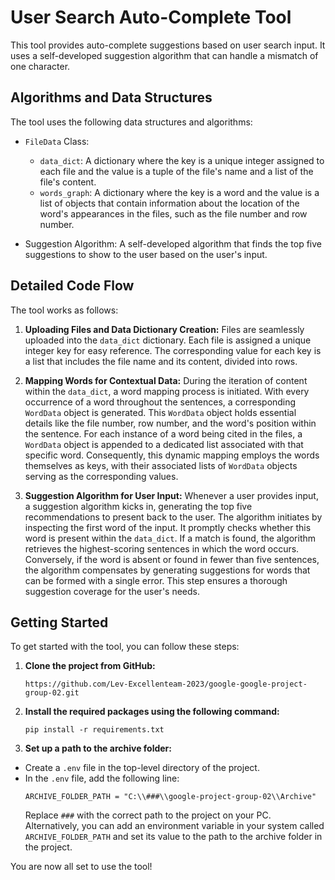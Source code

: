 # User Search Auto-Complete Tool

This tool provides auto-complete suggestions based on user search input. It uses a self-developed suggestion algorithm
that can handle a mismatch of one character.

## Algorithms and Data Structures

The tool uses the following data structures and algorithms:

- `FileData` Class:
    - `data_dict`: A dictionary where the key is a unique integer assigned to each file and the value is a tuple of the
      file's name and a list of the file's content.
    - `words_graph`: A dictionary where the key is a word and the value is a list of objects that contain information
      about the location of the word's appearances in the files, such as the file number and row number.

- Suggestion Algorithm: A self-developed algorithm that finds the top five suggestions to show to the user based on the
  user's input.

## Detailed Code Flow

The tool works as follows:
1. **Uploading Files and Data Dictionary Creation:**
   Files are seamlessly uploaded into the `data_dict` dictionary. Each file is assigned a unique integer key for easy reference. The corresponding value for each key is a list that includes the file name and its content, divided into rows.


2. **Mapping Words for Contextual Data:**
   During the iteration of content within the `data_dict`, a word mapping process is initiated. With every occurrence of a word throughout the sentences, a corresponding `WordData` object is generated. This `WordData` object holds essential details like the file number, row number, and the word's position within the sentence. For each instance of a word being cited in the files, a `WordData` object is appended to a dedicated list associated with that specific word. Consequently, this dynamic mapping employs the words themselves as keys, with their associated lists of `WordData` objects serving as the corresponding values.


3. **Suggestion Algorithm for User Input:**
   Whenever a user provides input, a suggestion algorithm kicks in, generating the top five recommendations to present back to the user. The algorithm initiates by inspecting the first word of the input. It promptly checks whether this word is present within the `data_dict`. If a match is found, the algorithm retrieves the highest-scoring sentences in which the word occurs. Conversely, if the word is absent or found in fewer than five sentences, the algorithm compensates by generating suggestions for words that can be formed with a single error. This step ensures a thorough suggestion coverage for the user's needs.
 

## Getting Started

To get started with the tool, you can follow these steps:

1. **Clone the project from GitHub:**
    ```
    https://github.com/Lev-Excellenteam-2023/google-google-project-group-02.git
    ```
2. **Install the required packages using the following command:**
    ```
    pip install -r requirements.txt
    ```
3. **Set up a path to the archive folder:**

- Create a `.env` file in the top-level directory of the project.
- In the `.env` file, add the following line:
  ```
  ARCHIVE_FOLDER_PATH = "C:\\###\\google-project-group-02\\Archive"
  ```
  Replace `###` with the correct path to the project on your PC.
  Alternatively, you can add an environment variable in your system called `ARCHIVE_FOLDER_PATH` and set its value to
  the path to the archive folder in the project.

You are now all set to use the tool!

